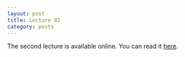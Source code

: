 ```yaml
---
layout: post
title: Lecture 02
category: posts
---
```


The second lecture is available online. You can read it [here].

[here]: /lecture-02
